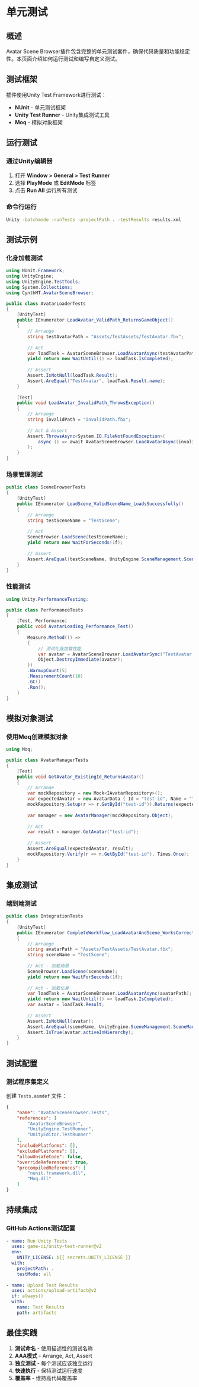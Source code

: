 # 单元测试

## 概述

Avatar Scene Browser插件包含完整的单元测试套件，确保代码质量和功能稳定性。本页面介绍如何运行测试和编写自定义测试。

## 测试框架

插件使用Unity Test Framework进行测试：

- **NUnit** - 单元测试框架
- **Unity Test Runner** - Unity集成测试工具
- **Moq** - 模拟对象框架

## 运行测试

### 通过Unity编辑器

1. 打开 **Window > General > Test Runner**
2. 选择 **PlayMode** 或 **EditMode** 标签
3. 点击 **Run All** 运行所有测试

### 命令行运行

```bash
Unity -batchmode -runTests -projectPath . -testResults results.xml
```

## 测试示例

### 化身加载测试

```csharp
using NUnit.Framework;
using UnityEngine;
using UnityEngine.TestTools;
using System.Collections;
using CynthMT.AvatarSceneBrowser;

public class AvatarLoaderTests
{
    [UnityTest]
    public IEnumerator LoadAvatar_ValidPath_ReturnsGameObject()
    {
        // Arrange
        string testAvatarPath = "Assets/TestAssets/TestAvatar.fbx";
        
        // Act
        var loadTask = AvatarSceneBrowser.LoadAvatarAsync(testAvatarPath);
        yield return new WaitUntil(() => loadTask.IsCompleted);
        
        // Assert
        Assert.IsNotNull(loadTask.Result);
        Assert.AreEqual("TestAvatar", loadTask.Result.name);
    }
    
    [Test]
    public void LoadAvatar_InvalidPath_ThrowsException()
    {
        // Arrange
        string invalidPath = "InvalidPath.fbx";
        
        // Act & Assert
        Assert.ThrowsAsync<System.IO.FileNotFoundException>(
            async () => await AvatarSceneBrowser.LoadAvatarAsync(invalidPath)
        );
    }
}
```

### 场景管理测试

```csharp
public class SceneBrowserTests
{
    [UnityTest]
    public IEnumerator LoadScene_ValidSceneName_LoadsSuccessfully()
    {
        // Arrange
        string testSceneName = "TestScene";
        
        // Act
        SceneBrowser.LoadScene(testSceneName);
        yield return new WaitForSeconds(1f);
        
        // Assert
        Assert.AreEqual(testSceneName, UnityEngine.SceneManagement.SceneManager.GetActiveScene().name);
    }
}
```

### 性能测试

```csharp
using Unity.PerformanceTesting;

public class PerformanceTests
{
    [Test, Performance]
    public void AvatarLoading_Performance_Test()
    {
        Measure.Method(() =>
        {
            // 测试化身加载性能
            var avatar = AvatarSceneBrowser.LoadAvatarSync("TestAvatar.fbx");
            Object.DestroyImmediate(avatar);
        })
        .WarmupCount(5)
        .MeasurementCount(10)
        .GC()
        .Run();
    }
}
```

## 模拟对象测试

### 使用Moq创建模拟对象

```csharp
using Moq;

public class AvatarManagerTests
{
    [Test]
    public void GetAvatar_ExistingId_ReturnsAvatar()
    {
        // Arrange
        var mockRepository = new Mock<IAvatarRepository>();
        var expectedAvatar = new AvatarData { Id = "test-id", Name = "Test Avatar" };
        mockRepository.Setup(r => r.GetById("test-id")).Returns(expectedAvatar);
        
        var manager = new AvatarManager(mockRepository.Object);
        
        // Act
        var result = manager.GetAvatar("test-id");
        
        // Assert
        Assert.AreEqual(expectedAvatar, result);
        mockRepository.Verify(r => r.GetById("test-id"), Times.Once);
    }
}
```

## 集成测试

### 端到端测试

```csharp
public class IntegrationTests
{
    [UnityTest]
    public IEnumerator CompleteWorkflow_LoadAvatarAndScene_WorksCorrectly()
    {
        // Arrange
        string avatarPath = "Assets/TestAssets/TestAvatar.fbx";
        string sceneName = "TestScene";
        
        // Act - 加载场景
        SceneBrowser.LoadScene(sceneName);
        yield return new WaitForSeconds(1f);
        
        // Act - 加载化身
        var loadTask = AvatarSceneBrowser.LoadAvatarAsync(avatarPath);
        yield return new WaitUntil(() => loadTask.IsCompleted);
        var avatar = loadTask.Result;
        
        // Assert
        Assert.IsNotNull(avatar);
        Assert.AreEqual(sceneName, UnityEngine.SceneManagement.SceneManager.GetActiveScene().name);
        Assert.IsTrue(avatar.activeInHierarchy);
    }
}
```

## 测试配置

### 测试程序集定义

创建 `Tests.asmdef` 文件：

```json
{
    "name": "AvatarSceneBrowser.Tests",
    "references": [
        "AvatarSceneBrowser",
        "UnityEngine.TestRunner",
        "UnityEditor.TestRunner"
    ],
    "includePlatforms": [],
    "excludePlatforms": [],
    "allowUnsafeCode": false,
    "overrideReferences": true,
    "precompiledReferences": [
        "nunit.framework.dll",
        "Moq.dll"
    ]
}
```

## 持续集成

### GitHub Actions测试配置

```yaml
- name: Run Unity Tests
  uses: game-ci/unity-test-runner@v2
  env:
    UNITY_LICENSE: ${{ secrets.UNITY_LICENSE }}
  with:
    projectPath: .
    testMode: all
    
- name: Upload Test Results
  uses: actions/upload-artifact@v2
  if: always()
  with:
    name: Test Results
    path: artifacts
```

## 最佳实践

1. **测试命名** - 使用描述性的测试名称
2. **AAA模式** - Arrange, Act, Assert
3. **独立测试** - 每个测试应该独立运行
4. **快速执行** - 保持测试运行速度
5. **覆盖率** - 维持高代码覆盖率 
